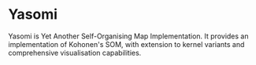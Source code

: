 Yasomi
======

Yasomi is Yet Another Self-Organising Map Implementation. It provides an
implementation of Kohonen's SOM, with extension to kernel variants and
comprehensive visualisation capabilities.
